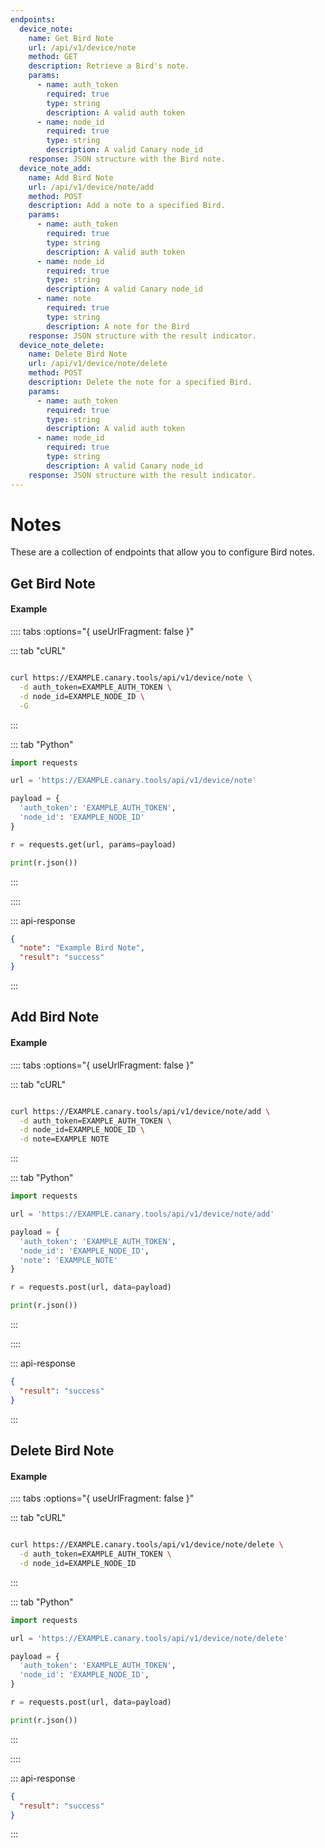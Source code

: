 ```yaml
---
endpoints:
  device_note:
    name: Get Bird Note
    url: /api/v1/device/note
    method: GET
    description: Retrieve a Bird's note.
    params:
      - name: auth_token
        required: true
        type: string
        description: A valid auth token
      - name: node_id
        required: true
        type: string
        description: A valid Canary node_id
    response: JSON structure with the Bird note.
  device_note_add:
    name: Add Bird Note
    url: /api/v1/device/note/add
    method: POST
    description: Add a note to a specified Bird.
    params:
      - name: auth_token
        required: true
        type: string
        description: A valid auth token
      - name: node_id
        required: true
        type: string
        description: A valid Canary node_id
      - name: note
        required: true
        type: string
        description: A note for the Bird
    response: JSON structure with the result indicator.
  device_note_delete:
    name: Delete Bird Note
    url: /api/v1/device/note/delete
    method: POST
    description: Delete the note for a specified Bird.
    params:
      - name: auth_token
        required: true
        type: string
        description: A valid auth token
      - name: node_id
        required: true
        type: string
        description: A valid Canary node_id
    response: JSON structure with the result indicator.
---
```


# Notes

These are a collection of endpoints that allow you to configure Bird notes.

<APIEndpoints :endpoints="$page.frontmatter.endpoints" :path="$page.regularPath"/>

## Get Bird Note

<APIDetails :endpoint="$page.frontmatter.endpoints.device_note"/>

#### Example

:::: tabs :options="{ useUrlFragment: false }"

::: tab "cURL"

``` bash

curl https://EXAMPLE.canary.tools/api/v1/device/note \
  -d auth_token=EXAMPLE_AUTH_TOKEN \
  -d node_id=EXAMPLE_NODE_ID \
  -G
```

:::


::: tab "Python"

``` python
import requests

url = 'https://EXAMPLE.canary.tools/api/v1/device/note'

payload = {
  'auth_token': 'EXAMPLE_AUTH_TOKEN',
  'node_id': 'EXAMPLE_NODE_ID'
}

r = requests.get(url, params=payload)

print(r.json())

```

:::

::::


::: api-response
```json
{
  "note": "Example Bird Note",
  "result": "success"
}
```
:::

## Add Bird Note

<APIDetails :endpoint="$page.frontmatter.endpoints.device_note_add"/>

#### Example

:::: tabs :options="{ useUrlFragment: false }"

::: tab "cURL"

``` bash

curl https://EXAMPLE.canary.tools/api/v1/device/note/add \
  -d auth_token=EXAMPLE_AUTH_TOKEN \
  -d node_id=EXAMPLE_NODE_ID \
  -d note=EXAMPLE NOTE
```

:::


::: tab "Python"

``` python
import requests

url = 'https://EXAMPLE.canary.tools/api/v1/device/note/add'

payload = {
  'auth_token': 'EXAMPLE_AUTH_TOKEN',
  'node_id': 'EXAMPLE_NODE_ID',
  'note': 'EXAMPLE_NOTE'
}

r = requests.post(url, data=payload)

print(r.json())

```

:::

::::


::: api-response
```json
{
  "result": "success"
}
```
:::

## Delete Bird Note

<APIDetails :endpoint="$page.frontmatter.endpoints.device_note_delete"/>

#### Example

:::: tabs :options="{ useUrlFragment: false }"

::: tab "cURL"

``` bash

curl https://EXAMPLE.canary.tools/api/v1/device/note/delete \
  -d auth_token=EXAMPLE_AUTH_TOKEN \
  -d node_id=EXAMPLE_NODE_ID
```

:::


::: tab "Python"

``` python
import requests

url = 'https://EXAMPLE.canary.tools/api/v1/device/note/delete'

payload = {
  'auth_token': 'EXAMPLE_AUTH_TOKEN',
  'node_id': 'EXAMPLE_NODE_ID',
}

r = requests.post(url, data=payload)

print(r.json())

```

:::

::::


::: api-response
```json
{
  "result": "success"
}
```
:::